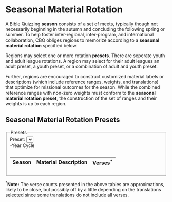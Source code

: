 # Seasonal Material Rotation

A Bible Quizzing **season** consists of a set of meets, typically though
not necessarily beginning in the autumn and concluding the following spring
or summer. To help foster inter-regional, inter-program, and international
collaboration, CBQ obliges regions to memorize according to a
**seasonal material rotation** specified below.

Regions may select one or more rotation **presets**. There are seperate youth
and adult league rotations. A region may select for their adult leagues an adult
preset, a youth preset, or a combination of adult and youth preset.

Further, regions are encouraged to construct customized material labels or
descriptions (which include reference ranges, weights, and translations)
that optimize for missional outcomes for the season.
While the combined reference ranges with non-zero weights must conform to the
**seasonal material rotation preset**, the construction of the set of ranges
and their weights is up to each region.

## Seasonal Material Rotation Presets

<script>
    const start_year = 2018;
    const rotations  = [
        [
            'Youth',
            [
                [
                    'Recommended',
                    `
                        The "Recommended" preset incorporates the "Traditional" preset
                        (the original preset from the 1940s that includes 16 books),
                        removes the genealogies,
                        and adds all but Mark and Revelation from the New Testament.
                    `,
                    [  879, 'John'                                                             ],
                    [  711, 'Hebrews', '1 Peter', '2 Peter', '1 Timothy', '2 Timothy', 'Titus' ],
                    [ 1054, 'Matthew 1:18-25; 2-28'                                            ],
                    [  674, 'James', 'Romans', '1 John', '2 John', '3 John'                    ],
                    [ 1007, 'Acts'                                                             ],
                    [
                        689,
                        'Galatians', 'Ephesians', 'Philippians', 'Colossians',
                        '1 Thessalonians', '2 Thessalonians',
                        'Philemon',
                        'Jude',
                    ],
                    [ 1136, 'Luke 1-2; 3:1-23; 4-24'         ],
                    [  694, '1 Corinthians', '2 Corinthians' ],
                ],
                [
                    'Traditional',
                    `
                        The "Traditional" preset includes 16 books of the New Testament in the traditional
                        order, groupings, and rotation from the 1940s. This is what nearly all non-CBQ
                        Bible Quizzing programs use.
                    `,
                    [  879, 'John'                                                            ],
                    [  469, 'Hebrews', '1 Peter', '2 Peter'                                   ],
                    [ 1071, 'Matthew'                                                         ],
                    [  541, 'James', 'Romans'                                                 ],
                    [ 1007, 'Acts'                                                            ],
                    [  528, 'Galatians', 'Ephesians', 'Philippians', 'Colossians', 'Philemon' ],
                    [ 1151, 'Luke'                                                            ],
                    [  694, '1 Corinthians', '2 Corinthians'                                  ],
                ],
                [
                    'Minimalist',
                    `
                        The "Minimalist" preset is starts with the "Traditional" preset and removes portions
                        of material from Matthew, Acts, and Luke.
                    `,
                    [ 879, 'John'                                                ],
                    [ 469, 'Hebrews', '1 Peter', '2 Peter'                       ],
                    [ 860, 'Matthew 1:18-25; 2-12; 14-22; 26-28'                 ],
                    [ 541, 'James', 'Romans'                                     ],
                    [ 741, 'Acts 1-20'                                           ],
                    [ 503, 'Galatians', 'Ephesians', 'Philippians', 'Colossians' ],
                    [ 792, 'Luke 1-2; 3:1-23; 9-11; 13-19; 21-24'                ],
                    [ 694, '1 Corinthians', '2 Corinthians'                      ],
                ],
                [
                    'Reduced',
                    `
                        The "Reduced" preset is a hybrid between the "Minimalist" and "Recommended" presets.
                        It starts with the "Minimalist" preset and adds books included in the "Recommended"
                        preset but not the "Traditional" preset.
                    `,
                    [ 879, 'John'                                                             ],
                    [ 711, 'Hebrews', '1 Peter', '2 Peter', '1 Timothy', '2 Timothy', 'Titus' ],
                    [ 860, 'Matthew 1:18-25; 2-12; 14-22; 26-28'                              ],
                    [ 674, 'James', 'Romans', '1 John', '2 John', '3 John'                    ],
                    [ 741, 'Acts 1-20'                                                        ],
                    [
                        689,
                        'Galatians', 'Ephesians', 'Philippians', 'Colossians',
                        '1 Thessalonians', '2 Thessalonians',
                        'Philemon',
                        'Jude',
                    ],
                    [ 792, 'Luke 1-2; 3:1-23; 9-11; 13-19; 21-24' ],
                    [ 694, '1 Corinthians', '2 Corinthians'       ],
                ],
            ],
        ],
        [
            'Adult',
            [
                [
                    'Essential',
                    `
                        The "Essential" material cycle selects a highly shortened set of books from the
                        Old Testament. It breaks up larger books so that no single season has a significant
                        number of verses within it.
                    `,
                    [ 235, 'Genesis 1-9'          ],
                    [ 424, 'Genesis 10-24'        ],
                    [ 425, 'Genesis 25-36'        ],
                    [ 449, 'Genesis 37-50'        ],
                    [ 265, 'Psalm 1-21'           ],
                    [ 351, 'Psalm 22-41'          ],
                    [ 465, 'Psalm 42-72'          ],
                    [ 358, 'Psalm 73-89'          ],
                    [ 321, 'Psalm 90-106'         ],
                    [ 433, 'Psalm 107-128'        ],
                    [ 268, 'Psalm 129-150'        ],
                    [ 348, 'Deuteronomy 1-11'     ],
                    [ 345, 'Deuteronomy 12-26'    ],
                    [ 266, 'Deuteronomy 27-34'    ],
                    [ 280, 'Ezra'                 ],
                    [ 406, 'Nehemiah'             ],
                    [ 256, 'Proverbs 1-9'         ],
                    [ 388, 'Proverbs 10-22'       ],
                    [ 271, 'Proverbs 23-31'       ],
                    [ 295, 'Ecclesiastes', 'Joel' ],
                    [ 357, 'Daniel'               ],
                ],
                [
                    'Comprehensive',
                    `
                        The "Comprehensive" material cycle includes all Old Testament books
                        plus the New Testament books not included in the "Recommended" youth preset.
                    `,
                    [ 425, 'Mark 1-10'                                      ],
                    [ 253, 'Mark 11-16'                                     ],
                    [ 404, 'Revelation'                                     ],
                    [ 235, 'Genesis 1-9'                                    ],
                    [ 424, 'Genesis 10-24'                                  ],
                    [ 425, 'Genesis 25-36'                                  ],
                    [ 449, 'Genesis 37-50'                                  ],
                    [ 335, 'Exodus 1-12'                                    ],
                    [ 310, 'Exodus 13-23'                                   ],
                    [ 261, 'Exodus 24-31'                                   ],
                    [ 307, 'Exodus 32-40'                                   ],
                    [ 490, 'Leviticus 1-16'                                 ],
                    [ 369, 'Leviticus 17-27'                                ],
                    [ 384, 'Numbers 1-9'                                    ],
                    [ 387, 'Numbers 10-21'                                  ],
                    [ 202, 'Numbers 22-27'                                  ],
                    [ 315, 'Numbers 28-36'                                  ],
                    [ 348, 'Deuteronomy 1-11'                               ],
                    [ 345, 'Deuteronomy 12-26'                              ],
                    [ 266, 'Deuteronomy 27-34'                              ],
                    [ 303, 'Joshua 1-12'                                    ],
                    [ 355, 'Joshua 13-24'                                   ],
                    [ 471, 'Judges 1-16'                                    ],
                    [ 232, 'Judges 17-21; Ruth'                             ],
                    [ 157, '1 Samuel 1-7'                                   ],
                    [ 191, '1 Samuel 8-14'                                  ],
                    [ 462, '1 Samuel 15-31'                                 ],
                    [ 295, '2 Samuel 1-12'                                  ],
                    [ 400, '2 Samuel 13-24'                                 ],
                    [ 434, '1 Kings 1-11'                                   ],
                    [ 385, '1 Kings 12-25'                                  ],
                    [ 317, '2 Kings 1-11'                                   ],
                    [ 402, '2 Kings 12-25'                                  ],
                    [ 407, '1 Chronicles 1-9'                               ],
                    [ 267, '1 Chronicles 10-19'                             ],
                    [ 268, '1 Chronicles 20-29'                             ],
                    [ 201, '2 Chronicles 1-9'                               ],
                    [ 249, '2 Chronicles 10-21'                             ],
                    [ 372, '2 Chronicles 22-36'                             ],
                    [ 280, 'Ezra'                                           ],
                    [ 406, 'Nehemiah'                                       ],
                    [ 167, 'Esther'                                         ],
                    [ 369, 'Job 1-15'                                       ],
                    [ 350, 'Job 16-30'                                      ],
                    [ 351, 'Job 31-42'                                      ],
                    [ 265, 'Psalm 1-21'                                     ],
                    [ 351, 'Psalm 22-41'                                    ],
                    [ 465, 'Psalm 42-72'                                    ],
                    [ 358, 'Psalm 73-89'                                    ],
                    [ 321, 'Psalm 90-106'                                   ],
                    [ 433, 'Psalm 107-128'                                  ],
                    [ 268, 'Psalm 129-150'                                  ],
                    [ 256, 'Proverbs 1-9'                                   ],
                    [ 388, 'Proverbs 10-22'                                 ],
                    [ 271, 'Proverbs 23-31'                                 ],
                    [ 339, 'Ecclesiastes', 'Song of Solomon'                ],
                    [ 464, 'Isaiah 1-24'                                    ],
                    [ 302, 'Isaiah 25-39'                                   ],
                    [ 216, 'Isaiah 40-48'                                   ],
                    [ 310, 'Isaiah 49-66'                                   ],
                    [ 438, 'Jeremiah 1-17'                                  ],
                    [ 490, 'Jeremiah 18-36'                                 ],
                    [ 166, 'Jeremiah 37-44'                                 ],
                    [ 270, 'Jeremiah 45-52'                                 ],
                    [ 154, 'Lamentations'                                   ],
                    [ 216, 'Ezekiel 1-11'                                   ],
                    [ 403, 'Ezekiel 12-24'                                  ],
                    [ 230, 'Ezekiel 25-33'                                  ],
                    [ 424, 'Ezekiel 34-48'                                  ],
                    [ 357, 'Daniel'                                         ],
                    [ 416, 'Hosea', 'Joel', 'Amos'                          ],
                    [ 277, 'Obadiah', 'Jonah', 'Micah', 'Nahum', 'Habakkuk' ],
                    [ 357, 'Zephaniah', 'Haggai', 'Zechariah', 'Malachi'    ],
                ],
            ],
        ],
    ];

    window.addEventListener( 'DOMContentLoaded', () => {
        const source = document.querySelector('form.rotation');
        rotations.reverse().forEach( rotation => {
            const target = source.cloneNode(true);
            target.classList.remove('no_display');
            target.querySelector('legend span').textContent = rotation[0];

            const select = target.querySelector('select');
            rotation[1].forEach( preset => {
                const option = document.createElement('option');
                option.text = preset[0];
                select.add(option);
            } );

            const tbody   = target.querySelector('tbody');
            const caption = target.querySelector('caption');
            const years   = target.querySelector('div span');
            const build   = () => {
                while ( tbody.firstChild ) tbody.removeChild( tbody.firstChild );
                const preset = rotation[1].find( preset => preset[0] == select.value );

                years.textContent = preset.length - 2;
                caption.innerHTML = preset[1];

                const rows = structuredClone(preset).splice(2);

                const current_year  = new Date().getFullYear();
                const current_month = new Date().getMonth();

                let year = ( current_month >= 7 ) ? current_year : current_year - 1;
                for ( let i = 0; i < year - start_year; i++ ) {
                    rows.push( rows.shift() );
                }
                const season_shift = 4;
                for ( let i = 0; i < season_shift + 1; i++ ) {
                    rows.push( rows.shift() );
                }

                highlight_year = year;
                year -= season_shift - 1;

                rows.forEach( row => {
                    const verses = row.shift();

                    const tr = document.createElement('tr');
                    if ( year == highlight_year ) tr.className = 'highlight';

                    const season = document.createElement('td');
                    season.textContent = year + '-' + ++year;
                    tr.appendChild(season);

                    const material = document.createElement('td');
                    material.innerHTML = row.map( cell => '<span>' + cell + '</span>' ).join('; ');
                    tr.appendChild(material);

                    const count = document.createElement('td');
                    count.textContent = verses;
                    count.className   = 'right';
                    tr.appendChild(count);

                    tbody.appendChild(tr);
                } );
            };

            select.onchange = build;
            build();

            source.parentNode.insertBefore( target, source.nextSibling );
        } );
        source.remove();
    } );
</script>

<form class="rotation no_display">
    <fieldset>
        <legend><span></span> Presets</legend>
        <label class="left">Preset: <select></select></label>
        <div><span></span>-Year Cycle</div>
        <table>
            <thead>
                <th>Season</th>
                <th>Material Description</th>
                <th>Verses<sup>*</sup></th>
            </thead>
            <tbody></tbody>
            <caption></caption>
        </table>
    </fieldset>
</form>

<sup>*</sup>**Note:** The verse counts presented in the above tables are
approximations, likely to be close, but possibly off by a little depending on
the translations selected since some translations do not include all verses.
